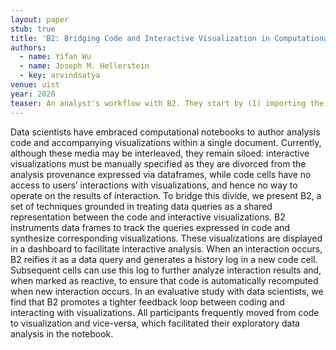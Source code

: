 ```yaml
---
layout: paper
stub: true
title: 'B2: Bridging Code and Interactive Visualization in Computational Notebooks'
authors:
  - name: Yifan Wu
  - name: Joseph M. Hellerstein
  - key: arvindsatya
venue: uist
year: 2020
teaser: An analyst's workflow with B2. They start by (1) importing the library which creates (2) a resizable dashboard pane to the right of the traditional notebook. The analyst can (3) click on the columns, which creates (4) code that computes and (5) visualizes corresponding distributions. The analyst can also write (6) a custom data frame query to create (7) the scatter plot. (8) B2's <em>reactive cells</em> automatically recompute when new interactions occur on visualizations. Interactions involve (9) <em>selections</em> of marks, which link or cross-filter the other visualizations in the dashboard, and are reified in code cells as either (10) an interaction history or by (11) copying their composed predicate definitions.
---
```

Data scientists have embraced computational notebooks to author analysis code and accompanying visualizations within a single document. Currently, although these media may be interleaved, they remain siloed: interactive visualizations must be manually specified as they are divorced from the analysis provenance expressed via dataframes, while code cells have no access to users’ interactions with visualizations, and hence no way to operate on the results of interaction. To bridge this divide, we present B2, a set of techniques grounded in treating data queries as a shared representation between the code and interactive visualizations. B2 instruments data frames to track the queries expressed in code and synthesize corresponding visualizations. These visualizations are displayed in a dashboard to facilitate interactive analysis. When an interaction occurs, B2 reifies it as a data query and generates a history log in a new code cell. Subsequent cells can use this log to further analyze interaction results and, when marked as reactive, to ensure that code is automatically recomputed when new interaction occurs. In an evaluative study with data scientists, we find that B2 promotes a tighter feedback loop between coding and interacting with visualizations. All participants frequently moved from code to visualization and vice-versa, which facilitated their exploratory data analysis in the notebook.